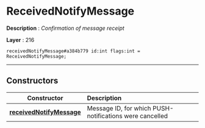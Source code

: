 # ReceivedNotifyMessage

**Description** : *Confirmation of message receipt*

**Layer** : 216

```tl
receivedNotifyMessage#a384b779 id:int flags:int = ReceivedNotifyMessage;
```

---

## Constructors

| Constructor | Description |
| :---: | :--- |
| [**receivedNotifyMessage**](constructor/receivedNotifyMessage) | Message ID, for which PUSH-notifications were cancelled |